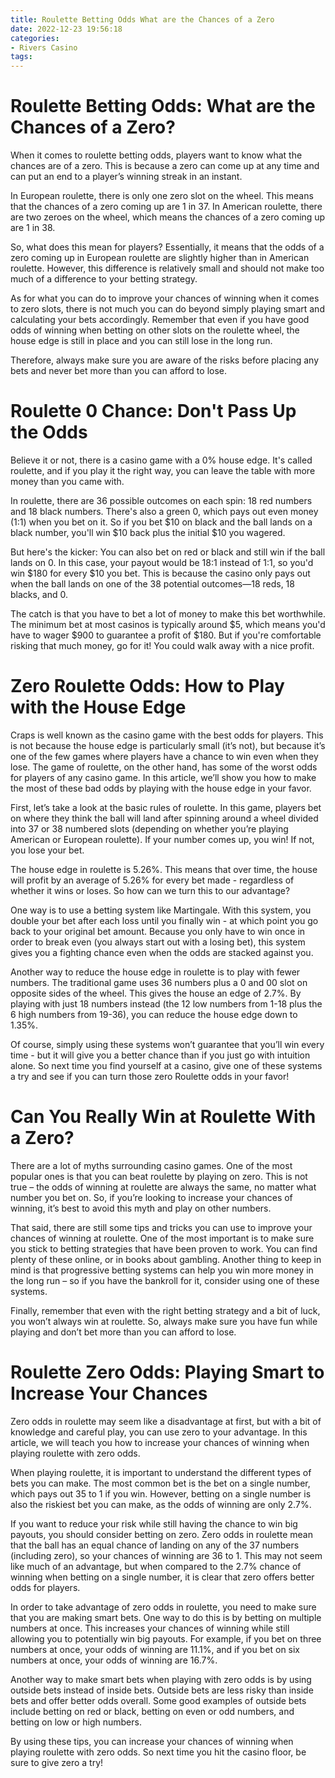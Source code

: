 ```yaml
---
title: Roulette Betting Odds What are the Chances of a Zero
date: 2022-12-23 19:56:18
categories:
- Rivers Casino
tags:
---
```



#  Roulette Betting Odds: What are the Chances of a Zero?

When it comes to roulette betting odds, players want to know what the chances are of a zero. This is because a zero can come up at any time and can put an end to a player’s winning streak in an instant.

In European roulette, there is only one zero slot on the wheel. This means that the chances of a zero coming up are 1 in 37. In American roulette, there are two zeroes on the wheel, which means the chances of a zero coming up are 1 in 38.

So, what does this mean for players? Essentially, it means that the odds of a zero coming up in European roulette are slightly higher than in American roulette. However, this difference is relatively small and should not make too much of a difference to your betting strategy.

As for what you can do to improve your chances of winning when it comes to zero slots, there is not much you can do beyond simply playing smart and calculating your bets accordingly. Remember that even if you have good odds of winning when betting on other slots on the roulette wheel, the house edge is still in place and you can still lose in the long run.

Therefore, always make sure you are aware of the risks before placing any bets and never bet more than you can afford to lose.

#  Roulette 0 Chance: Don't Pass Up the Odds 

Believe it or not, there is a casino game with a 0% house edge. It's called roulette, and if you play it the right way, you can leave the table with more money than you came with.

In roulette, there are 36 possible outcomes on each spin: 18 red numbers and 18 black numbers. There's also a green 0, which pays out even money (1:1) when you bet on it. So if you bet $10 on black and the ball lands on a black number, you'll win $10 back plus the initial $10 you wagered.

But here's the kicker: You can also bet on red or black and still win if the ball lands on 0. In this case, your payout would be 18:1 instead of 1:1, so you'd win $180 for every $10 you bet. This is because the casino only pays out when the ball lands on one of the 38 potential outcomes—18 reds, 18 blacks, and 0.

The catch is that you have to bet a lot of money to make this bet worthwhile. The minimum bet at most casinos is typically around $5, which means you'd have to wager $900 to guarantee a profit of $180. But if you're comfortable risking that much money, go for it! You could walk away with a nice profit.

#  Zero Roulette Odds: How to Play with the House Edge 

Craps is well known as the casino game with the best odds for players. This is not because the house edge is particularly small (it’s not), but because it’s one of the few games where players have a chance to win even when they lose. The game of roulette, on the other hand, has some of the worst odds for players of any casino game. In this article, we’ll show you how to make the most of these bad odds by playing with the house edge in your favor.

First, let’s take a look at the basic rules of roulette. In this game, players bet on where they think the ball will land after spinning around a wheel divided into 37 or 38 numbered slots (depending on whether you’re playing American or European roulette). If your number comes up, you win! If not, you lose your bet.

The house edge in roulette is 5.26%. This means that over time, the house will profit by an average of 5.26% for every bet made - regardless of whether it wins or loses. So how can we turn this to our advantage?

One way is to use a betting system like Martingale. With this system, you double your bet after each loss until you finally win - at which point you go back to your original bet amount. Because you only have to win once in order to break even (you always start out with a losing bet), this system gives you a fighting chance even when the odds are stacked against you.

Another way to reduce the house edge in roulette is to play with fewer numbers. The traditional game uses 36 numbers plus a 0 and 00 slot on opposite sides of the wheel. This gives the house an edge of 2.7%. By playing with just 18 numbers instead (the 12 low numbers from 1-18 plus the 6 high numbers from 19-36), you can reduce the house edge down to 1.35%.

Of course, simply using these systems won’t guarantee that you’ll win every time - but it will give you a better chance than if you just go with intuition alone. So next time you find yourself at a casino, give one of these systems a try and see if you can turn those zero Roulette odds in your favor!

#  Can You Really Win at Roulette With a Zero? 

There are a lot of myths surrounding casino games. One of the most popular ones is that you can beat roulette by playing on zero. This is not true – the odds of winning at roulette are always the same, no matter what number you bet on. So, if you’re looking to increase your chances of winning, it’s best to avoid this myth and play on other numbers.

That said, there are still some tips and tricks you can use to improve your chances of winning at roulette. One of the most important is to make sure you stick to betting strategies that have been proven to work. You can find plenty of these online, or in books about gambling. Another thing to keep in mind is that progressive betting systems can help you win more money in the long run – so if you have the bankroll for it, consider using one of these systems.

Finally, remember that even with the right betting strategy and a bit of luck, you won’t always win at roulette. So, always make sure you have fun while playing and don’t bet more than you can afford to lose.

#  Roulette Zero Odds: Playing Smart to Increase Your Chances

Zero odds in roulette may seem like a disadvantage at first, but with a bit of knowledge and careful play, you can use zero to your advantage. In this article, we will teach you how to increase your chances of winning when playing roulette with zero odds.

When playing roulette, it is important to understand the different types of bets you can make. The most common bet is the bet on a single number, which pays out 35 to 1 if you win. However, betting on a single number is also the riskiest bet you can make, as the odds of winning are only 2.7%.

If you want to reduce your risk while still having the chance to win big payouts, you should consider betting on zero. Zero odds in roulette mean that the ball has an equal chance of landing on any of the 37 numbers (including zero), so your chances of winning are 36 to 1. This may not seem like much of an advantage, but when compared to the 2.7% chance of winning when betting on a single number, it is clear that zero offers better odds for players.

In order to take advantage of zero odds in roulette, you need to make sure that you are making smart bets. One way to do this is by betting on multiple numbers at once. This increases your chances of winning while still allowing you to potentially win big payouts. For example, if you bet on three numbers at once, your odds of winning are 11.1%, and if you bet on six numbers at once, your odds of winning are 16.7%.

Another way to make smart bets when playing with zero odds is by using outside bets instead of inside bets. Outside bets are less risky than inside bets and offer better odds overall. Some good examples of outside bets include betting on red or black, betting on even or odd numbers, and betting on low or high numbers.

By using these tips, you can increase your chances of winning when playing roulette with zero odds. So next time you hit the casino floor, be sure to give zero a try!
